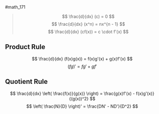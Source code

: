#math_171 

> $$ \frac{d}{dx} (c) = 0 $$
> $$ \frac{d}{dx} (x^n) = nx^{n - 1} $$
> $$ \frac{d}{dx} (cf(x)) = c \cdot f'(x) $$

## Product Rule

$$ \frac{d}{dx} (f(x)g(x)) = f(x)g'(x) + g(x)f'(x) $$
$$ (fg)' = fg' + gf' $$

## Quotient Rule

$$ \frac{d}{dx} \left( \frac{f(x)}{g(x)} \right) = \frac{g(x)f'(x) - f(x)g'(x)}{(g(x))^2} $$
$$ \left( \frac{N}{D} \right)' = \frac{DN' - ND'}{D^2} $$